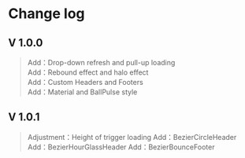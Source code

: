 # Change log

## V 1.0.0
>Add：Drop-down refresh and pull-up loading  
>Add：Rebound effect and halo effect  
>Add：Custom Headers and Footers  
>Add：Material and BallPulse style

## V 1.0.1
>Adjustment：Height of trigger loading
>Add：BezierCircleHeader
>Add：BezierHourGlassHeader
>Add：BezierBounceFooter
